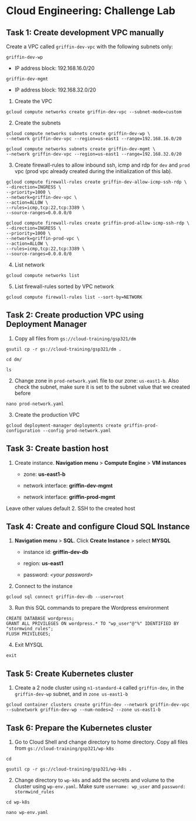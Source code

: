 # Cloud Engineering: Challenge Lab
## Task 1: Create development VPC manually
Create a VPC called `griffin-dev-vpc` with the following subnets only:

`griffin-dev-wp`
* IP address block: 192.168.16.0/20

`griffin-dev-mgmt`
* IP address block: 192.168.32.0/20

1. Create the VPC
```
gcloud compute networks create griffin-dev-vpc --subnet-mode=custom
```
2. Create the subnets
```
gcloud compute networks subnets create griffin-dev-wp \
--network griffin-dev-vpc --region=us-east1 --range=192.168.16.0/20
```
```
gcloud compute networks subnets create griffin-dev-mgmt \
--network griffin-dev-vpc --region=us-east1 --range=192.168.32.0/20
```
3. Create firewall-rules to allow inbound ssh, icmp and rdp for `dev` and `prod` vpc (prod vpc already created during the initialization of this lab).
```
gcloud compute firewall-rules create griffin-dev-allow-icmp-ssh-rdp \
--direction=INGRESS \
--priority=1000 \
--network=griffin-dev-vpc \
--action=ALLOW \
--rules=icmp,tcp:22,tcp:3389 \
--source-ranges=0.0.0.0/0
```
```
gcloud compute firewall-rules create griffin-prod-allow-icmp-ssh-rdp \
--direction=INGRESS \
--priority=1000 \
--network=griffin-prod-vpc \
--action=ALLOW \
--rules=icmp,tcp:22,tcp:3389 \
--source-ranges=0.0.0.0/0
```
4. List network
```
gcloud compute networks list
```
5. List firewall-rules sorted by VPC network
```
gcloud compute firewall-rules list --sort-by=NETWORK
```
## Task 2: Create production VPC using Deployment Manager
1. Copy all files from `gs://cloud-training/gsp321/dm`
```
gsutil cp -r gs://cloud-training/gsp321/dm .
```
```
cd dm/
```
```
ls
```
2. Change zone in `prod-network.yaml` file to our zone: `us-east1-b`. Also check the subnet, make sure it is set to the subnet value that we created before
```
nano prod-network.yaml
```
3. Create the production VPC
```
gcloud deployment-manager deployments create griffin-prod-configuration --config prod-network.yaml
```
## Task 3: Create bastion host
1. Create instance. **Navigation menu** > **Compute Engine** > **VM instances**

      * zone: **us-east1-b**
      
      * network interface: **griffin-dev-mgmt**
      
      * network interface: **griffin-prod-mgmt**
      
Leave other values default
2. SSH to the created host

## Task 4: Create and configure Cloud SQL Instance
1. **Navigation menu** > **SQL**. Click **Create Instance** > select **MYSQL**
      
      * instance id: **griffin-dev-db**
       
      * region: **us-east1**
       
      * password: *\<your password>*

2. Connect to the instance
```
gcloud sql connect griffin-dev-db --user=root
```
3. Run this SQL commands to prepare the Wordpress environment
```
CREATE DATABASE wordpress;
GRANT ALL PRIVILEGES ON wordpress.* TO "wp_user"@"%" IDENTIFIED BY "stormwind_rules";
FLUSH PRIVILEGES;
```
4. Exit MYSQL
```
exit
```
## Task 5: Create Kubernetes cluster
1. Create a 2 node cluster using `n1-standard-4` called `griffin-dev`, in the `griffin-dev-wp` subnet, and in `zone us-east1-b`
```
gcloud container clusters create griffin-dev --network griffin-dev-vpc --subnetwork griffin-dev-wp --num-nodes=2 --zone us-east1-b
```
## Task 6: Prepare the Kubernetes cluster
1. Go to Cloud Shell and change directory to home directory. Copy all files from `gs://cloud-training/gsp321/wp-k8s`
```
cd
```
```
gsutil cp -r gs://cloud-training/gsp321/wp-k8s .
```
2. Change directory to `wp-k8s` and add the secrets and volume to the cluster using `wp-env.yaml`. Make sure `username: wp_user` and `password: stormwind_rules`
```
cd wp-k8s
```
```
nano wp-env.yaml
```


